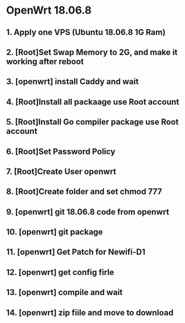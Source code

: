 # OpenWrt 18.06.8

## 1. Apply one VPS (Ubuntu 18.06.8  1G Ram)
## 2. [Root]Set Swap Memory to 2G, and make it working after reboot
## 3. [openwrt] install Caddy and wait 
## 4. [Root]Install all packaage use Root account
## 5. [Root]Install Go compiler package use Root account
## 6. [Root]Set Password Policy
## 7. [Root]Create User openwrt
## 8. [Root]Create folder and set chmod 777
## 9. [openwrt] git 18.06.8 code from openwrt 
## 10. [openwrt] git package 
## 11. [openwrt] Get Patch for Newifi-D1
## 12. [openwrt] get config firle 
## 13. [openwrt] compile and wait 
## 14. [openwrt] zip fiile and move to download 




